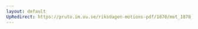 ```yaml
---
layout: default
UpRedirect: https://pruto.im.uu.se/riksdagen-motions-pdf/1870/mot_1870__ak__251/mot_1870__ak__251-001.pdf
---
```

